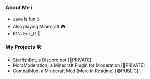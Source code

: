 ### About Me ℹ️
- Java is fun ☕
- Also playing Minecraft 🎮
- IGN: Erik_R 📄

### My Projects 🛠️
- StarfishBot, a Discord bot [🔴PRIVATE]
- MoraModeration, a Minecraft Plugin for Moderation [🔴PRIVATE]
- CombatMod, a Minecraft Mod (More in Readme) [🟢PUBLIC]
